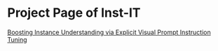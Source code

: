 # Project Page of Inst-IT

[Boosting Instance Understanding via Explicit Visual Prompt Instruction Tuning](https://inst-it.github.io/)